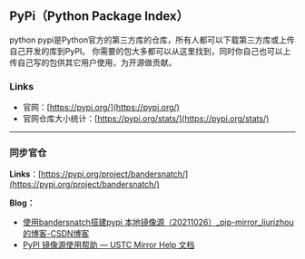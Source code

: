 ## PyPi（Python Package Index）

python pypi是Python官方的第三方库的仓库，所有人都可以下载第三方库或上传自己开发的库到PyPI。
你需要的包大多都可以从这里找到，同时你自己也可以上传自己写的包供其它用户使用，为开源做贡献。

### Links

- 官网：[https://pypi.org/](https://pypi.org/)
- 官网仓库大小统计：[https://pypi.org/stats/](https://pypi.org/stats/)

---

### 同步官仓
**Links**：[https://pypi.org/project/bandersnatch/](https://pypi.org/project/bandersnatch/)

**Blog：**

- [使用bandersnatch搭建pypi 本地镜像源（20211026）_pip-mirror_liurizhou的博客-CSDN博客](https://blog.csdn.net/liurizhou/article/details/120980817)
- [PyPI 镜像源使用帮助 — USTC Mirror Help 文档](https://mirrors.ustc.edu.cn/help/pypi.html)
